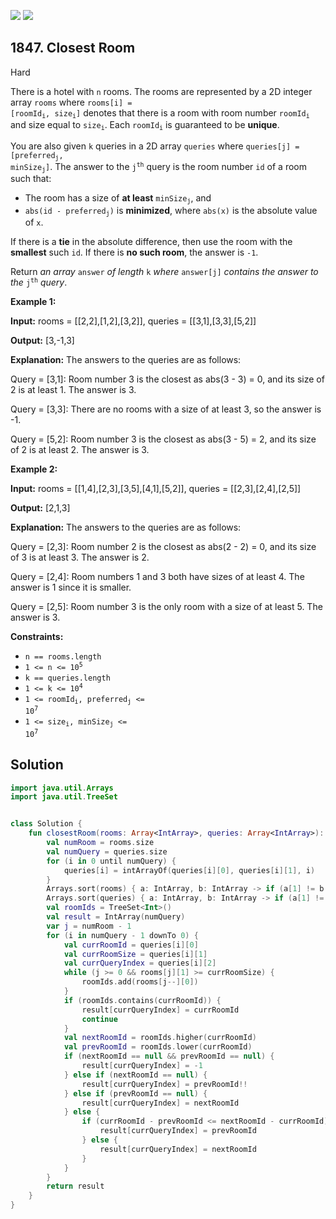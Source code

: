 [![](https://img.shields.io/github/stars/javadev/LeetCode-in-Kotlin?label=Stars&style=flat-square)](https://github.com/javadev/LeetCode-in-Kotlin)
[![](https://img.shields.io/github/forks/javadev/LeetCode-in-Kotlin?label=Fork%20me%20on%20GitHub%20&style=flat-square)](https://github.com/javadev/LeetCode-in-Kotlin/fork)

## 1847\. Closest Room

Hard

There is a hotel with `n` rooms. The rooms are represented by a 2D integer array `rooms` where <code>rooms[i] = [roomId<sub>i</sub>, size<sub>i</sub>]</code> denotes that there is a room with room number <code>roomId<sub>i</sub></code> and size equal to <code>size<sub>i</sub></code>. Each <code>roomId<sub>i</sub></code> is guaranteed to be **unique**.

You are also given `k` queries in a 2D array `queries` where <code>queries[j] = [preferred<sub>j</sub>, minSize<sub>j</sub>]</code>. The answer to the <code>j<sup>th</sup></code> query is the room number `id` of a room such that:

*   The room has a size of **at least** <code>minSize<sub>j</sub></code>, and
*   <code>abs(id - preferred<sub>j</sub>)</code> is **minimized**, where `abs(x)` is the absolute value of `x`.

If there is a **tie** in the absolute difference, then use the room with the **smallest** such `id`. If there is **no such room**, the answer is `-1`.

Return _an array_ `answer` _of length_ `k` _where_ `answer[j]` _contains the answer to the_ <code>j<sup>th</sup></code> _query_.

**Example 1:**

**Input:** rooms = \[\[2,2],[1,2],[3,2]], queries = \[\[3,1],[3,3],[5,2]]

**Output:** [3,-1,3]

**Explanation:** The answers to the queries are as follows: 

Query = [3,1]: Room number 3 is the closest as abs(3 - 3) = 0, and its size of 2 is at least 1. The answer is 3. 

Query = [3,3]: There are no rooms with a size of at least 3, so the answer is -1. 

Query = [5,2]: Room number 3 is the closest as abs(3 - 5) = 2, and its size of 2 is at least 2. The answer is 3.

**Example 2:**

**Input:** rooms = \[\[1,4],[2,3],[3,5],[4,1],[5,2]], queries = \[\[2,3],[2,4],[2,5]]

**Output:** [2,1,3]

**Explanation:** The answers to the queries are as follows: 

Query = [2,3]: Room number 2 is the closest as abs(2 - 2) = 0, and its size of 3 is at least 3. The answer is 2. 

Query = [2,4]: Room numbers 1 and 3 both have sizes of at least 4. The answer is 1 since it is smaller.

Query = [2,5]: Room number 3 is the only room with a size of at least 5. The answer is 3.

**Constraints:**

*   `n == rooms.length`
*   <code>1 <= n <= 10<sup>5</sup></code>
*   `k == queries.length`
*   <code>1 <= k <= 10<sup>4</sup></code>
*   <code>1 <= roomId<sub>i</sub>, preferred<sub>j</sub> <= 10<sup>7</sup></code>
*   <code>1 <= size<sub>i</sub>, minSize<sub>j</sub> <= 10<sup>7</sup></code>

## Solution

```kotlin
import java.util.Arrays
import java.util.TreeSet


class Solution {
    fun closestRoom(rooms: Array<IntArray>, queries: Array<IntArray>): IntArray {
        val numRoom = rooms.size
        val numQuery = queries.size
        for (i in 0 until numQuery) {
            queries[i] = intArrayOf(queries[i][0], queries[i][1], i)
        }
        Arrays.sort(rooms) { a: IntArray, b: IntArray -> if (a[1] != b[1]) a[1] - b[1] else a[0] - b[0] }
        Arrays.sort(queries) { a: IntArray, b: IntArray -> if (a[1] != b[1]) a[1] - b[1] else a[0] - b[0] }
        val roomIds = TreeSet<Int>()
        val result = IntArray(numQuery)
        var j = numRoom - 1
        for (i in numQuery - 1 downTo 0) {
            val currRoomId = queries[i][0]
            val currRoomSize = queries[i][1]
            val currQueryIndex = queries[i][2]
            while (j >= 0 && rooms[j][1] >= currRoomSize) {
                roomIds.add(rooms[j--][0])
            }
            if (roomIds.contains(currRoomId)) {
                result[currQueryIndex] = currRoomId
                continue
            }
            val nextRoomId = roomIds.higher(currRoomId)
            val prevRoomId = roomIds.lower(currRoomId)
            if (nextRoomId == null && prevRoomId == null) {
                result[currQueryIndex] = -1
            } else if (nextRoomId == null) {
                result[currQueryIndex] = prevRoomId!!
            } else if (prevRoomId == null) {
                result[currQueryIndex] = nextRoomId
            } else {
                if (currRoomId - prevRoomId <= nextRoomId - currRoomId) {
                    result[currQueryIndex] = prevRoomId
                } else {
                    result[currQueryIndex] = nextRoomId
                }
            }
        }
        return result
    }
}
```